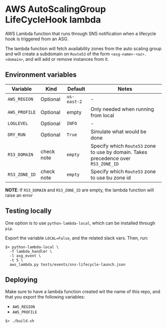 # AWS AutoScalingGroup LifeCycleHook lambda

AWS Lambda function that runs through SNS notification when a lifecycle hook
is triggered from an ASG.

The lambda function will fetch availability zones from the auto scaling group
and will create a subdomain on `Route53` of the form `<asg-name>-<az>.<domain>`,
and will add or remove instances from it.

## Environment variables

| Variable      | Kind       | Default     | Notes |
|---------------|------------|-------------|-------|
| `AWS_REGION`  | Optional   | `us-east-2` | - |
| `AWS_PROFILE` | Optional   | empty       | Only needed when running from local |
| `LOGLEVEL`    | Optional   | `INFO`      | - |
| `DRY_RUN`     | Optional   | `True`      | Simulate what would be done |
| `R53_DOMAIN`  | check note | `empty`     | Specify which `Route53` zone to use by domain. Takes precedence over `R53_ZONE_ID` |
| `R53_ZONE_ID` | check note | `empty`     | Specify which `Route53` zone to use bu zone id |

**NOTE**: If `R53_DOMAIN` and `R53_ZONE_ID` are empty, the lambda function will raise an error

## Testing locally

One option is to use `python-lambda-local`, which can be installed through `pip`.

Export the variable `LOCAL=False`, and the related slack vars. Then, run:

```
$> python-lambda-local \
  -f lambda_handler \
  -l asg_event \
  -t 5 \
  aws_lambda.py tests/events/sns-lifecycle-launch.json
```

## Deploying

Make sure to have a lambda function created wit the name of this repo, and that
you export the following variables:

  * `AWS_REGION`
  * `AWS_PROFILE`

```
$> ./build.sh

```

